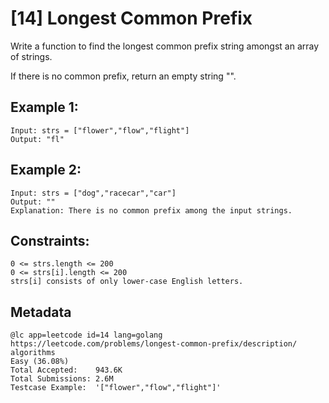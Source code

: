 # [14] Longest Common Prefix

Write a function to find the longest common prefix string amongst an array
of strings.

If there is no common prefix, return an empty string "".

## Example 1:
```
Input: strs = ["flower","flow","flight"]
Output: "fl"
```
## Example 2:
```
Input: strs = ["dog","racecar","car"]
Output: ""
Explanation: There is no common prefix among the input strings.
```
## Constraints:
```
0 <= strs.length <= 200
0 <= strs[i].length <= 200
strs[i] consists of only lower-case English letters.
```

## Metadata
```
@lc app=leetcode id=14 lang=golang
https://leetcode.com/problems/longest-common-prefix/description/
algorithms
Easy (36.08%)
Total Accepted:    943.6K
Total Submissions: 2.6M
Testcase Example:  '["flower","flow","flight"]'
```
